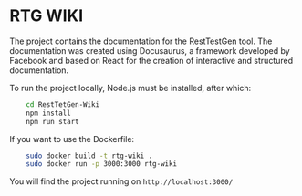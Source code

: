 # RTG WIKI

The project contains the documentation for the RestTestGen tool. The documentation was created using Docusaurus, a framework developed by Facebook and based on React for the creation of interactive and structured documentation. 

To run the project locally, Node.js must be installed, after which:

```bash
    cd RestTetGen-Wiki
    npm install
    npm run start
```

If you want to use the Dockerfile:

```bash
    sudo docker build -t rtg-wiki .
    sudo docker run -p 3000:3000 rtg-wiki
```

You will find the project running on ```http://localhost:3000/```